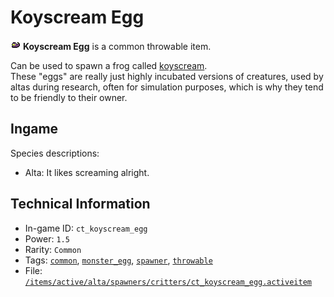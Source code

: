 # Koyscream Egg

<img src="https://raw.githubusercontent.com/Ceterai/Enternia/main/items/active/alta/spawners/critters/ct_koyscream_egg.png" alt="Koyscream Egg icon" loading="lazy" height=16px width="auto" /> **Koyscream Egg** is a common throwable item.

Can be used to spawn a frog called [koyscream](https://ceterai.github.io/MyEnternia/Wiki/koyscream).  
These "eggs" are really just highly incubated versions of creatures, used by altas during research, often for simulation purposes, which is why they tend to be friendly to their owner.

## Ingame

Species descriptions:

- Alta: It likes screaming alright.

## Technical Information

- In-game ID: `ct_koyscream_egg`
- Power: `1.5`
- Rarity: `Common`
- Tags: [`common`](https://ceterai.github.io/MyEnternia/Wiki/Tags/Common), [`monster_egg`](https://ceterai.github.io/MyEnternia/Wiki/Tags/MonsterEgg), [`spawner`](https://ceterai.github.io/MyEnternia/Wiki/Tags/Spawner), [`throwable`](https://ceterai.github.io/MyEnternia/Wiki/Tags/Throwable)
- File: [`/items/active/alta/spawners/critters/ct_koyscream_egg.activeitem`](https://github.com/Ceterai/Enternia/blob/main/items/active/alta/spawners/critters/ct_koyscream_egg.activeitem)
